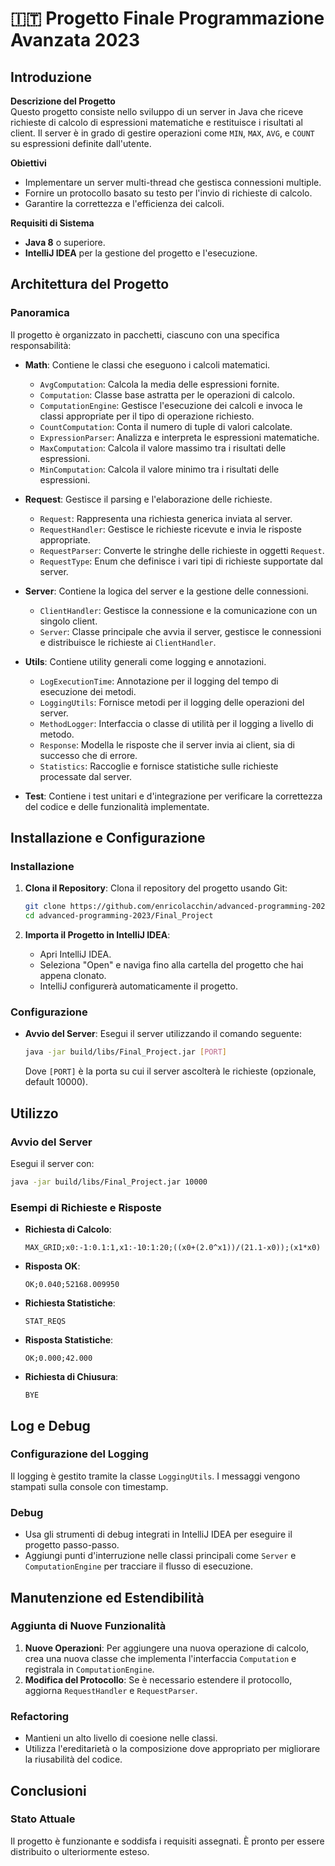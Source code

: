 # :it: Progetto Finale Programmazione Avanzata 2023

## Introduzione

**Descrizione del Progetto**  
Questo progetto consiste nello sviluppo di un server in Java che riceve richieste di calcolo di espressioni matematiche
e restituisce i risultati al client. Il server è in grado di gestire operazioni come `MIN`, `MAX`, `AVG`, e `COUNT` su
espressioni definite dall'utente.

**Obiettivi**

- Implementare un server multi-thread che gestisca connessioni multiple.
- Fornire un protocollo basato su testo per l'invio di richieste di calcolo.
- Garantire la correttezza e l'efficienza dei calcoli.

**Requisiti di Sistema**

- **Java 8** o superiore.
- **IntelliJ IDEA** per la gestione del progetto e l'esecuzione.

## Architettura del Progetto

### Panoramica

Il progetto è organizzato in pacchetti, ciascuno con una specifica responsabilità:

- **Math**: Contiene le classi che eseguono i calcoli matematici.
    - `AvgComputation`: Calcola la media delle espressioni fornite.
    - `Computation`: Classe base astratta per le operazioni di calcolo.
    - `ComputationEngine`: Gestisce l'esecuzione dei calcoli e invoca le classi appropriate per il tipo di operazione
      richiesto.
    - `CountComputation`: Conta il numero di tuple di valori calcolate.
    - `ExpressionParser`: Analizza e interpreta le espressioni matematiche.
    - `MaxComputation`: Calcola il valore massimo tra i risultati delle espressioni.
    - `MinComputation`: Calcola il valore minimo tra i risultati delle espressioni.

- **Request**: Gestisce il parsing e l'elaborazione delle richieste.
    - `Request`: Rappresenta una richiesta generica inviata al server.
    - `RequestHandler`: Gestisce le richieste ricevute e invia le risposte appropriate.
    - `RequestParser`: Converte le stringhe delle richieste in oggetti `Request`.
    - `RequestType`: Enum che definisce i vari tipi di richieste supportate dal server.

- **Server**: Contiene la logica del server e la gestione delle connessioni.
    - `ClientHandler`: Gestisce la connessione e la comunicazione con un singolo client.
    - `Server`: Classe principale che avvia il server, gestisce le connessioni e distribuisce le richieste
      ai `ClientHandler`.

- **Utils**: Contiene utility generali come logging e annotazioni.
    - `LogExecutionTime`: Annotazione per il logging del tempo di esecuzione dei metodi.
    - `LoggingUtils`: Fornisce metodi per il logging delle operazioni del server.
    - `MethodLogger`: Interfaccia o classe di utilità per il logging a livello di metodo.
    - `Response`: Modella le risposte che il server invia ai client, sia di successo che di errore.
    - `Statistics`: Raccoglie e fornisce statistiche sulle richieste processate dal server.

- **Test**: Contiene i test unitari e d'integrazione per verificare la correttezza del codice e delle funzionalità
  implementate.

## Installazione e Configurazione

### Installazione

1. **Clona il Repository**: Clona il repository del progetto usando Git:
   ```bash
   git clone https://github.com/enricolacchin/advanced-programming-2023.git
   cd advanced-programming-2023/Final_Project
   ```

2. **Importa il Progetto in IntelliJ IDEA**:
    - Apri IntelliJ IDEA.
    - Seleziona "Open" e naviga fino alla cartella del progetto che hai appena clonato.
    - IntelliJ configurerà automaticamente il progetto.

### Configurazione

- **Avvio del Server**:
  Esegui il server utilizzando il comando seguente:
  ```bash
  java -jar build/libs/Final_Project.jar [PORT]
  ```
  Dove `[PORT]` è la porta su cui il server ascolterà le richieste (opzionale, default 10000).

## Utilizzo

### Avvio del Server

Esegui il server con:

```bash
java -jar build/libs/Final_Project.jar 10000
```

### Esempi di Richieste e Risposte

- **Richiesta di Calcolo**:
  ```plaintext
  MAX_GRID;x0:-1:0.1:1,x1:-10:1:20;((x0+(2.0^x1))/(21.1-x0));(x1*x0)
  ```

- **Risposta OK**:
  ```plaintext
  OK;0.040;52168.009950
  ```

- **Richiesta Statistiche**:
  ```plaintext
  STAT_REQS
  ```

- **Risposta Statistiche**:
  ```plaintext
  OK;0.000;42.000
  ```

- **Richiesta di Chiusura**:
  ```plaintext
  BYE
  ```

## Log e Debug

### Configurazione del Logging

Il logging è gestito tramite la classe `LoggingUtils`. I messaggi vengono stampati sulla console con timestamp.

### Debug

- Usa gli strumenti di debug integrati in IntelliJ IDEA per eseguire il progetto passo-passo.
- Aggiungi punti d'interruzione nelle classi principali come `Server` e `ComputationEngine` per tracciare il flusso di
  esecuzione.

## Manutenzione ed Estendibilità

### Aggiunta di Nuove Funzionalità

1. **Nuove Operazioni**: Per aggiungere una nuova operazione di calcolo, crea una nuova classe che implementa
   l'interfaccia `Computation` e registrala in `ComputationEngine`.
2. **Modifica del Protocollo**: Se è necessario estendere il protocollo, aggiorna `RequestHandler` e `RequestParser`.

### Refactoring

- Mantieni un alto livello di coesione nelle classi.
- Utilizza l'ereditarietà o la composizione dove appropriato per migliorare la riusabilità del codice.

## Conclusioni

### Stato Attuale

Il progetto è funzionante e soddisfa i requisiti assegnati. È pronto per essere distribuito o ulteriormente esteso.
